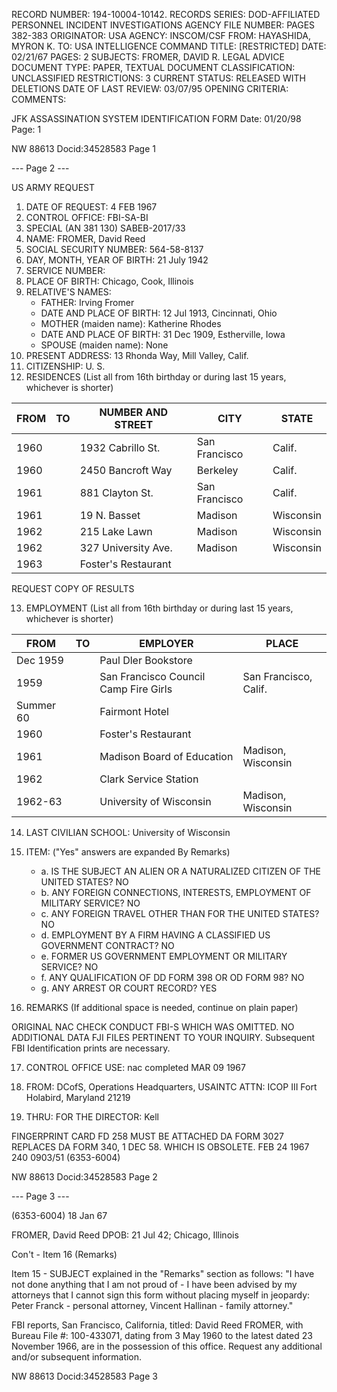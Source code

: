 RECORD NUMBER: 194-10004-10142.
RECORDS SERIES: DOD-AFFILIATED PERSONNEL INCIDENT INVESTIGATIONS
AGENCY FILE NUMBER: PAGES 382-383
ORIGINATOR: USA
AGENCY: INSCOM/CSF
FROM: HAYASHIDA, MYRON K.
TO: USA INTELLIGENCE COMMAND
TITLE: [RESTRICTED]
DATE: 02/21/67
PAGES: 2
SUBJECTS: FROMER, DAVID R.
LEGAL ADVICE
DOCUMENT TYPE: PAPER, TEXTUAL DOCUMENT
CLASSIFICATION: UNCLASSIFIED
RESTRICTIONS: 3
CURRENT STATUS: RELEASED WITH DELETIONS
DATE OF LAST REVIEW: 03/07/95
OPENING CRITERIA:
COMMENTS:

JFK ASSASSINATION SYSTEM
IDENTIFICATION FORM
Date: 01/20/98
Page: 1

NW 88613 Docid:34528583 Page 1

--- Page 2 ---

US ARMY REQUEST

1. DATE OF REQUEST: 4 FEB 1967
2. CONTROL OFFICE: FBI-SA-BI
3. SPECIAL (AN 381 130) SABEB-2017/33
4. NAME: FROMER, David Reed
5. SOCIAL SECURITY NUMBER: 564-58-8137
6. DAY, MONTH, YEAR OF BIRTH: 21 July 1942
7. SERVICE NUMBER:
8. PLACE OF BIRTH: Chicago, Cook, Illinois
9. RELATIVE'S NAMES:
    * FATHER: Irving Fromer
    * DATE AND PLACE OF BIRTH: 12 Jul 1913, Cincinnati, Ohio
    * MOTHER (maiden name): Katherine Rhodes
    * DATE AND PLACE OF BIRTH: 31 Dec 1909, Estherville, Iowa
    * SPOUSE (maiden name): None
10. PRESENT ADDRESS: 13 Rhonda Way, Mill Valley, Calif.
11. CITIZENSHIP: U. S.
12. RESIDENCES (List all from 16th birthday or during last 15 years, whichever is shorter)

| FROM | TO   | NUMBER AND STREET       | CITY           | STATE     |
|------|------|------------------------|----------------|-----------|
| 1960 |      | 1932 Cabrillo St.      | San Francisco  | Calif.    |
| 1960 |      | 2450 Bancroft Way      | Berkeley       | Calif.    |
| 1961 |      | 881 Clayton St.        | San Francisco  | Calif.    |
| 1961 |      | 19 N. Basset           | Madison        | Wisconsin |
| 1962 |      | 215 Lake Lawn          | Madison        | Wisconsin |
| 1962 |      | 327 University Ave.     | Madison        | Wisconsin |
| 1963 |      | Foster's Restaurant    |                |           |

REQUEST COPY OF RESULTS

13. EMPLOYMENT (List all from 16th birthday or during last 15 years, whichever is shorter)

| FROM     | TO        | EMPLOYER                       | PLACE             |
|----------|-----------|--------------------------------|-------------------|
| Dec 1959 |           | Paul Dler Bookstore            |                   |
| 1959     |           | San Francisco Council Camp Fire Girls | San Francisco, Calif. |
| Summer 60|           | Fairmont Hotel                 |                   |
| 1960     |           | Foster's Restaurant            |                   |
| 1961     |           | Madison Board of Education     | Madison, Wisconsin|
| 1962     |           | Clark Service Station          |                   |
| 1962-63  |           | University of Wisconsin        | Madison, Wisconsin|

14. LAST CIVILIAN SCHOOL: University of Wisconsin

15. ITEM: ("Yes" answers are expanded By Remarks)
    * a. IS THE SUBJECT AN ALIEN OR A NATURALIZED CITIZEN OF THE UNITED STATES? NO
    * b. ANY FOREIGN CONNECTIONS, INTERESTS, EMPLOYMENT OF MILITARY SERVICE? NO
    * c. ANY FOREIGN TRAVEL OTHER THAN FOR THE UNITED STATES? NO
    * d. EMPLOYMENT BY A FIRM HAVING A CLASSIFIED US GOVERNMENT CONTRACT? NO
    * e. FORMER US GOVERNMENT EMPLOYMENT OR MILITARY SERVICE? NO
    * f. ANY QUALIFICATION OF DD FORM 398 OR OD FORM 98? NO
    * g. ANY ARREST OR COURT RECORD? YES

16. REMARKS (If additional space is needed, continue on plain paper)

ORIGINAL NAC CHECK CONDUCT FBI-S WHICH WAS OMITTED. NO ADDITIONAL DATA FJI FILES PERTINENT TO YOUR INQUIRY. Subsequent FBI Identification prints are necessary.

17. CONTROL OFFICE USE: nac completed MAR 09 1967

18. FROM: DCofS, Operations
Headquarters, USAINTC
ATTN: ICOP III
Fort Holabird, Maryland 21219

19. THRU: FOR THE DIRECTOR: Kell

FINGERPRINT CARD FD 258 MUST BE ATTACHED
DA FORM 3027
REPLACES DA FORM 340, 1 DEC 58. WHICH IS OBSOLETE.
FEB 24 1967 240
0903/51
(6353-6004)

NW 88613 Docid:34528583 Page 2

--- Page 3 ---

(6353-6004) 18 Jan 67

FROMER, David Reed
DPOB: 21 Jul 42; Chicago, Illinois

Con't - Item 16 (Remarks)

Item 15 - SUBJECT explained in the "Remarks" section as follows: "I have not done anything that I am not proud of - I have been advised by my attorneys that I cannot sign this form without placing myself in jeopardy: Peter Franck - personal attorney, Vincent Hallinan - family attorney."

FBI reports, San Francisco, California, titled: David Reed FROMER, with Bureau File #: 100-433071, dating from 3 May 1960 to the latest dated 23 November 1966, are in the possession of this office. Request any additional and/or subsequent information.

NW 88613 Docid:34528583 Page 3
